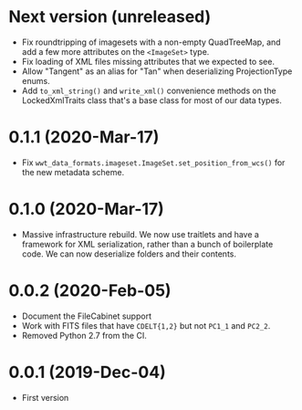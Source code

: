 # Next version (unreleased)

- Fix roundtripping of imagesets with a non-empty QuadTreeMap, and add a few
  more attributes on the `<ImageSet>` type.
- Fix loading of XML files missing attributes that we expected to see.
- Allow "Tangent" as an alias for "Tan" when deserializing ProjectionType
  enums.
- Add `to_xml_string()` and `write_xml()` convenience methods on the
  LockedXmlTraits class that's a base class for most of our data types.


# 0.1.1 (2020-Mar-17)

- Fix `wwt_data_formats.imageset.ImageSet.set_position_from_wcs()` for the new
  metadata scheme.


# 0.1.0 (2020-Mar-17)

- Massive infrastructure rebuild. We now use traitlets and have a framework
  for XML serialization, rather than a bunch of boilerplate code. We can
  now deserialize folders and their contents.


# 0.0.2 (2020-Feb-05)

- Document the FileCabinet support
- Work with FITS files that have `CDELT{1,2}` but not `PC1_1` and `PC2_2`.
- Removed Python 2.7 from the CI.


# 0.0.1 (2019-Dec-04)

- First version
